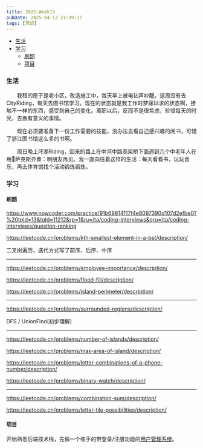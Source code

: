 ```yaml
---
title: 2025-Week15
pubDate: 2025-04-13 21:39:17
tags: [周记]
---
```


- [生活](#%E7%94%9F%E6%B4%BB)
- [学习](#%E5%AD%A6%E4%B9%A0)
  * [刷题](#%E5%88%B7%E9%A2%98)
  * [项目](#%E9%A1%B9%E7%9B%AE)
  
### 生活
&emsp;&emsp;我租的房子是老小区，改造施工中，每天早上被电钻声吵醒。这周没有去CityRiding，每天去图书馆学习。现在的状态就是我工作时梦寐以求的状态啊，接触不一样的东西，感受到自己的变化。离职以后，反而不是很焦虑，珍惜每天的时光，去做有意义的事情。

&emsp;&emsp;现在必须要准备下一份工作需要的技能，没办法去看自己感兴趣的闲书，可惜了浙江图书馆这么多的书啊。

&emsp;&emsp;周日晚上环湖Riding，回来的路上在中河中路高架桥下面遇到几个中老年人在用🎷萨克斯齐奏：啊朋友再见。我一直向往着这样的生活：每天看看书，玩玩音乐，再去体育馆找个活动锻炼锻炼。

### 学习
#### 刷题
https://www.nowcoder.com/practice/91b69814117f4e8097390d107d2efbe0?%20tpId=13&tqId=11212&rp=1&ru=/ta/coding-interviews&qru=/ta/coding-interviews/question-ranking

https://leetcode.cn/problems/kth-smallest-element-in-a-bst/description/

二叉树遍历，迭代方式写了前序、后序、中序

---

https://leetcode.cn/problems/employee-importance/description/

https://leetcode.cn/problems/flood-fill/description/

https://leetcode.cn/problems/island-perimeter/description/

---

https://leetcode.cn/problems/surrounded-regions/description/

DFS / UnionFind(初步理解)

---

https://leetcode.cn/problems/number-of-islands/description/

https://leetcode.cn/problems/max-area-of-island/description/

https://leetcode.cn/problems/letter-combinations-of-a-phone-number/description/

https://leetcode.cn/problems/binary-watch/description/

---

https://leetcode.cn/problems/combination-sum/description/

https://leetcode.cn/problems/letter-tile-possibilities/description/

#### 项目
开始熟悉后端技术栈，先做一个练手的带登录/注册功能的[用户管理系统](https://github.com/roc80/UserCenter)。

